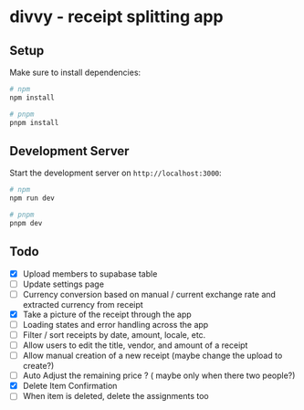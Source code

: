 # divvy - receipt splitting app

## Setup

Make sure to install dependencies:

```bash
# npm
npm install

# pnpm
pnpm install
```

## Development Server

Start the development server on `http://localhost:3000`:

```bash
# npm
npm run dev

# pnpm
pnpm dev
```

## Todo

- [x] Upload members to supabase table
- [ ] Update settings page
- [ ] Currency conversion based on manual / current exchange rate and extracted currency from receipt
- [x] Take a picture of the receipt through the app
- [ ] Loading states and error handling across the app
- [ ] Filter / sort receipts by date, amount, locale, etc.
- [ ] Allow users to edit the title, vendor, and amount of a receipt
- [ ] Allow manual creation of a new receipt (maybe change the upload to create?)
- [ ] Auto Adjust the remaining price ? ( maybe only when there two people?)
- [x] Delete Item Confirmation
- [ ] When item is deleted, delete the assignments too
